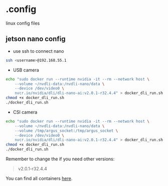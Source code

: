 # .config
linux config files


## jetson nano config
- use ssh to connect nano
```bash
ssh <username>@192.168.55.1
```

- USB camera
```bash
echo "sudo docker run --runtime nvidia -it --rm --network host \
    --volume ~/nvdli-data:/nvdli-nano/data \
    --device /dev/video0 \
    nvcr.io/nvidia/dli/dli-nano-ai:v2.0.1-r32.4.4" > docker_dli_run.sh
chmod +x docker_dli_run.sh
./docker_dli_run.sh
```

- CSI camera
```bash
echo "sudo docker run --runtime nvidia -it --rm --network host \
    --volume ~/nvdli-data:/nvdli-nano/data \
    --volume /tmp/argus_socket:/tmp/argus_socket \
    --device /dev/video0 \
    nvcr.io/nvidia/dli/dli-nano-ai:v2.0.1-r32.4.4" > docker_dli_run.sh
chmod +x docker_dli_run.sh
./docker_dli_run.sh
```
Remember to change the <tag> if you need other versions:
  > v2.0.1-r32.4.4
  
  You can find all containers [here](https://ngc.nvidia.com/catalog/containers/nvidia:dli:dli-nano-ai).
